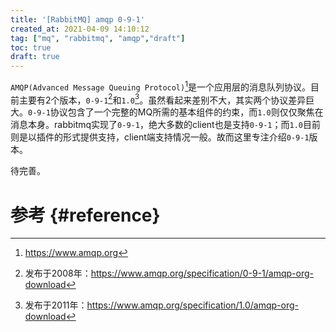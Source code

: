 ```yaml
---
title: '[RabbitMQ] amqp 0-9-1'
created_at: 2021-04-09 14:10:12
tag: ["mq", "rabbitmq", "amqp","draft"]
toc: true
draft: true
---
```


`AMQP(Advanced Message Queuing Protocol)`[^amqp]是一个应用层的消息队列协议。目前主要有2个版本，`0-9-1`[^amqp-0-9-1]和`1.0`[^amqp-1.0]。虽然看起来差别不大，其实两个协议差异巨大。`0-9-1`协议包含了一个完整的MQ所需的基本组件的约束，而`1.0`则仅仅聚焦在消息本身。rabbitmq实现了`0-9-1`，绝大多数的client也是支持`0-9-1`；而`1.0`目前则是以插件的形式提供支持，client端支持情况一般。故而这里专注介绍`0-9-1`版本。


待完善。

# 参考 {#reference}

[^amqp]:<https://www.amqp.org>
[^amqp-0-9-1]:发布于2008年：<https://www.amqp.org/specification/0-9-1/amqp-org-download>
[^amqp-1.0]:发布于2011年：<https://www.amqp.org/specification/1.0/amqp-org-download>